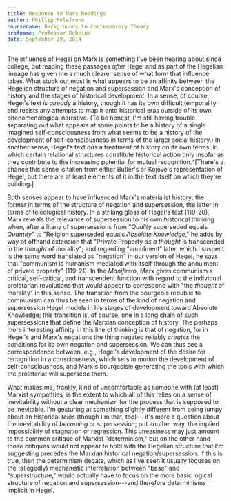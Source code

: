 ```yaml
---
title: Response to Marx Readings
author: Phillip Polefrone
coursename: Backgrounds to Contemporary Theory
profname: Professor Robbins
date: September 29, 2014
---
```


The influence of Hegel on Marx is something I've been hearing about since college, but reading these passages *after* Hegel and as part of the Hegelian lineage has given me a much clearer sense of what form that influence takes. What stuck out most is what appears to be an affinity between the Hegelian structure of negation and supersession and Marx's conception of history and the stages of historical development. In a sense, of course, Hegel's text *is already* a history, though it has its own difficult temporality and resists any attempts to map it onto historical eras outside of its own phenomenological narrative. (To be honest, I'm still having trouble separating out what appears at some points to be a history of a single imagined self-consciousness from what seems to be a history of the development of self-consciousness in terms of the larger social history.) In another sense, Hegel's text *has* a treatment of history on its own terms, in which certain relational structures constitute historical action only insofar as they contribute to the increasing potential for mutual recognition.^[There's a chance this sense is taken from either Butler's or Kojève's representation of Hegel, but there are at least elements of it in the text itself on which they're building.] 

Both senses appear to have influenced Marx's materialist history: the former in terms of the structure of negation and supersession, the latter in terms of teleological history. In a striking gloss of Hegel's text (119-20), Marx reveals the relevance of supersession to his own historical thinking when, after a litany of supersessions from "*Quality* superseded equals *Quantity*" to "Religion superseded equals *Absolute Knowledge*," he adds by way of offhand extension that "Private Property *as a thought* is transcended in the *thought* of morality"; and regarding "annulment" later, which I suspect is the same word translated as "negation" in our version of Hegel, he says that "communism is humanism mediated with itself through the annulment of private property" (119-21). In the *Manifesto*, Marx gives communism a critical, self-critical, and transcendent function with regard to the individual proletarian revolutions that would appear to correspond with "the *thought* of morality" in this sense. The transition from the bourgeois republic to communism can thus be seen in terms of the kind of negation and supersession Hegel models in his stages of development toward Absolute Knowledge; this transition is, of course, one in a long chain of such supersessions that define the Marxian conception of history. The perhaps more interesting affinity in this line of thinking is that of negation, for in Hegel's and Marx's negations the thing negated reliably *creates* the conditions for its own negation and supersession. We can thus see a correspondence between, e.g., Hegel's development of the desire for recognition in a consciousness, which sets in motion the development of self-consciousness, and Marx's bourgeoisie generating the tools with which the proletariat will supersede them. 

What makes me, frankly, kind of uncomfortable as someone with (at least) Marxist sympathies, is the extent to which all of this relies on a sense of inevitability without a clear mechanism for the process that is supposed to be inevitable. I'm gesturing at something slightly different from being jumpy about an historical *telos* (though I'm that, too)---it's more a question about the inevitability of *becoming* or supersession; put another way, the implied impossibility of stagnation or regression. This uneasiness may just amount to the common critique of Marxist "determinism," but on the other hand those critiques would not appear to hold with the Hegelian structure that I'm suggesting precedes the Marxian historical negation/supersession. If this is true, then the determinism debate, which as I've seen it usually focuses on the (allegedly) mechanistic interrelation between "base" and "superstructure," would actually have to focus on the more basic logical structure of negation and supersession---and therefore determinisms implicit in Hegel.